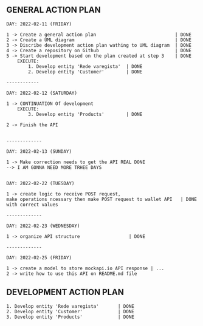 ## GENERAL ACTION PLAN

    DAY: 2022-02-11 (FRIDAY)

    1 -> Create a general action plan                             | DONE
    2 -> Create a UML diagram                                     | DONE
    3 -> Discribe development action plan wathing to UML diagram  | DONE
    4 -> Create a repository on Github                            | DONE
    5 -> Start development based on the plan created at step 3    | DONE
        EXECUTE:
            1. Develop entity 'Rede varegista'  | DONE
            2. Develop entity 'Customer'        | DONE

    ------------

    DAY: 2022-02-12 (SATURDAY)

    1 -> CONTINUATION Of development
        EXECUTE:
            3. Develop entity 'Products'        | DONE

    2 -> Finish the API


    -------------

    DAY: 2022-02-13 (SUNDAY)

    1 -> Make correction needs to get the API REAL DONE
    --> I AM GONNA NEED MORE TRHEE DAYS


    DAY: 2022-02-22 (TUESDAY)

    1 -> create logic to receive POST request,
    make operations ncessary then make POST request to wallet API   | DONE
    with correct values

    -------------

    DAY: 2022-02-23 (WEDNESDAY)

    1 -> organize API structure                  | DONE

    -------------

    DAY: 2022-02-25 (FRIDAY)

    1 -> create a model to store mockapi.io API response | ...
    2 -> write how to use this API on README.md file


## DEVELOPMENT ACTION PLAN

    1. Develop entity 'Rede varegista'       | DONE
    2. Develop entity 'Customer'             | DONE
    3. Develop entity 'Products'             | DONE